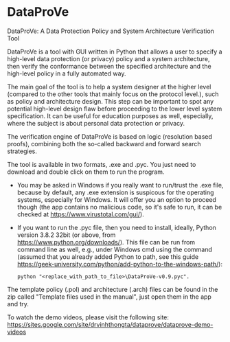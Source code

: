 # DataProVe
DataProVe: A Data Protection Policy and System Architecture Verification Tool

DataProVe is a tool with GUI written in Python that allows a user to specify a high-level data protection (or privacy) policy and a system architecture, then verify the conformance between the specified architecture and the high-level policy in a fully automated way. 

The main goal of the tool is to help a system designer at the higher level (compared to the other tools that mainly focus on the protocol level.), such as policy and architecture design. This step can be important to spot any potential high-level design flaw before proceeding to the lower level system specification. It can be useful for education purposes as well, especially, where the subject is about personal data protection or privacy.  

The verification engine of DataProVe is based on logic (resolution based proofs), combining both the so-called backward and forward search strategies. 

The tool is available in two formats, .exe and .pyc. You just need to download and double click on them to run the program. 
- You may be asked in Windows if you really want to run/trust the .exe file, because by default, any .exe extension is suspicous for the operating systems, especially for Windows. It will offer you an option  to proceed though (the app contains no malicious code, so it's safe to run, it can be checked at https://www.virustotal.com/gui/). 
- If you want to run the .pyc file, then you need to install, ideally, Python version 3.8.2 32bit (or above, from https://www.python.org/downloads/). This file can be run from command line as well, e.g., under Windows cmd using the command (assumed that you already added Python to path, see this guide https://geek-university.com/python/add-python-to-the-windows-path/): 

      python "<replace_with_path_to_file>\DataProVe-v0.9.pyc". 

The template policy (.pol) and architecture (.arch) files can be found in the zip called "Template files used in the manual", just open them in the app and try. 

To watch the demo videos, please visit the following site: https://sites.google.com/site/drvinhthongta/dataprove/dataprove-demo-videos

